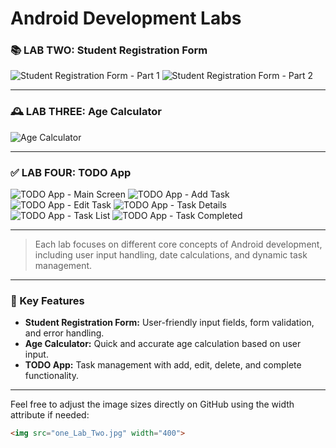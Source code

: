 # Android Development Labs

### 📚 LAB TWO: Student Registration Form
![Student Registration Form - Part 1](one_Lab_Two.jpg)
![Student Registration Form - Part 2](two_Lab_Two.jpg)

---

### 🕰️ LAB THREE: Age Calculator
![Age Calculator](AgeCalc.jpg)

---

### ✅ LAB FOUR: TODO App
![TODO App - Main Screen](ToDo1.jpg)
![TODO App - Add Task](ToDo2.jpg)
![TODO App - Edit Task](ToDo3.jpg)
![TODO App - Task Details](ToDo4.jpg)
![TODO App - Task List](ToDo5.jpg)
![TODO App - Task Completed](ToDo6.jpg)

---

> Each lab focuses on different core concepts of Android development, including user input handling, date calculations, and dynamic task management.

---

### 🚀 Key Features
- **Student Registration Form:** User-friendly input fields, form validation, and error handling.
- **Age Calculator:** Quick and accurate age calculation based on user input.
- **TODO App:** Task management with add, edit, delete, and complete functionality.

---

Feel free to adjust the image sizes directly on GitHub using the width attribute if needed:

```markdown
<img src="one_Lab_Two.jpg" width="400">
